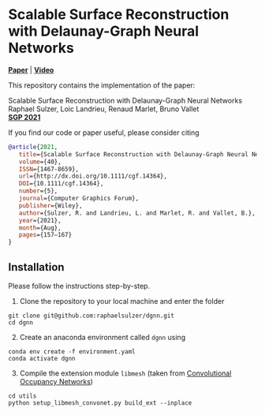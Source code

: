# Scalable Surface Reconstruction with Delaunay-Graph Neural Networks
[**Paper**](https://arxiv.org/pdf/2107.06130.pdf) | [**Video**](https://youtu.be/KIrCDGhS10o) <br>

This repository contains the implementation of the paper:

Scalable Surface Reconstruction with Delaunay-Graph Neural Networks<br />
Raphael Sulzer, Loic Landrieu, Renaud Marlet, Bruno Vallet<br />
[**SGP 2021**](https://sgp2021.github.io/program/)  

If you find our code or paper useful, please consider citing
```bibtex
@article{2021,
   title={Scalable Surface Reconstruction with Delaunay‐Graph Neural Networks},
   volume={40},
   ISSN={1467-8659},
   url={http://dx.doi.org/10.1111/cgf.14364},
   DOI={10.1111/cgf.14364},
   number={5},
   journal={Computer Graphics Forum},
   publisher={Wiley},
   author={Sulzer, R. and Landrieu, L. and Marlet, R. and Vallet, B.},
   year={2021},
   month={Aug},
   pages={157–167}
}
```


## Installation

Please follow the instructions step-by-step.

1. Clone the repository to your local machine and enter the folder
```
git clone git@github.com:raphaelsulzer/dgnn.git
cd dgnn
```

2. Create an anaconda environment called `dgnn` using
```
conda env create -f environment.yaml
conda activate dgnn
```

3. Compile the extension module `libmesh` (taken from [Convolutional Occupancy Networks](https://github.com/autonomousvision/convolutional_occupancy_networks))
```
cd utils
python setup_libmesh_convonet.py build_ext --inplace
```

[comment]: <> (## Demo)

[comment]: <> (First, run the script to get the demo data:)

[comment]: <> (```)

[comment]: <> (bash scripts/download_demo_data.sh)

[comment]: <> (```)

[comment]: <> (### Reconstruct Large-Scale Matterport3D Scene)

[comment]: <> (You can now quickly test our code on the real-world scene shown in the teaser. To this end, simply run:)

[comment]: <> (```)

[comment]: <> (python generate.py configs/pointcloud_crop/demo_matterport.yaml)

[comment]: <> (```)

[comment]: <> (This script should create a folder `out/demo_matterport/generation` where the output meshes and input point cloud are stored.)

[comment]: <> (**Note**: This experiment corresponds to our **fully convolutional model**, which we train only on the small crops from our synthetic room dataset. This model can be directly applied to large-scale real-world scenes with real units and generate meshes in a sliding-window manner, as shown in the [teaser]&#40;media/teaser_matterport.gif&#41;. More details can be found in section 6 of our [supplementary material]&#40;http://www.cvlibs.net/publications/Peng2020ECCV_supplementary.pdf&#41;. For training, you can use the script `pointcloud_crop/room_grid64.yaml`.)


[comment]: <> (### Reconstruct Synthetic Indoor Scene)

[comment]: <> (<div style="text-align: center">)

[comment]: <> (<img src="media/demo_syn_room.gif" width="600"/>)

[comment]: <> (</div>)

[comment]: <> (You can also test on our synthetic room dataset by running: )

[comment]: <> (```)

[comment]: <> (python generate.py configs/pointcloud/demo_syn_room.yaml)

[comment]: <> (```)

[comment]: <> (## Dataset)

[comment]: <> (To evaluate a pretrained model or train a new model from scratch, you have to obtain the respective dataset.)

[comment]: <> (In this paper, we consider 4 different datasets:)

[comment]: <> (### ShapeNet)

[comment]: <> (You can download the dataset &#40;73.4 GB&#41; by running the [script]&#40;https://github.com/autonomousvision/occupancy_networks#preprocessed-data&#41; from Occupancy Networks. After, you should have the dataset in `data/ShapeNet` folder.)

[comment]: <> (### Synthetic Indoor Scene Dataset)

[comment]: <> (For scene-level reconstruction, we create a synthetic dataset of 5000)

[comment]: <> (scenes with multiple objects from ShapeNet &#40;chair, sofa, lamp, cabinet, table&#41;. There are also ground planes and randomly sampled walls.)

[comment]: <> (You can download our preprocessed data &#40;144 GB&#41; using)

[comment]: <> (```)

[comment]: <> (bash scripts/download_data.sh)

[comment]: <> (```)

[comment]: <> (This script should download and unpack the data automatically into the `data/synthetic_room_dataset` folder.  )

[comment]: <> (**Note**: We also provide **point-wise semantic labels** in the dataset, which might be useful.)


[comment]: <> (Alternatively, you can also preprocess the dataset yourself.)

[comment]: <> (To this end, you can:)

[comment]: <> (* download the ShapeNet dataset as described above.)

[comment]: <> (* check `scripts/dataset_synthetic_room/build_dataset.py`, modify the path and run the code.)

[comment]: <> (### Matterport3D)

[comment]: <> (Download Matterport3D dataset from [the official website]&#40;https://niessner.github.io/Matterport/&#41;. And then, use `scripts/dataset_matterport/build_dataset.py` to preprocess one of your favorite scenes. Put the processed data into `data/Matterport3D_processed` folder.)

[comment]: <> (### ScanNet)

[comment]: <> (Download ScanNet v2 data from the [official ScanNet website]&#40;https://github.com/ScanNet/ScanNet&#41;.)

[comment]: <> (Then, you can preprocess data with:)

[comment]: <> (`scripts/dataset_scannet/build_dataset.py` and put into `data/ScanNet` folder.  )

[comment]: <> (**Note**: Currently, the preprocess script normalizes ScanNet data to a unit cube for the comparison shown in the paper, but you can easily adapt the code to produce data with real-world metric. You can then use our fully convolutional model to run evaluation in a sliding-window manner.)

[comment]: <> (## Usage)

[comment]: <> (When you have installed all binary dependencies and obtained the preprocessed data, you are ready to run our pre-trained models and train new models from scratch.)

[comment]: <> (### Mesh Generation)

[comment]: <> (To generate meshes using a trained model, use)

[comment]: <> (```)

[comment]: <> (python generate.py CONFIG.yaml)

[comment]: <> (```)

[comment]: <> (where you replace `CONFIG.yaml` with the correct config file.)

[comment]: <> (**Use a pre-trained model**  )

[comment]: <> (The easiest way is to use a pre-trained model. You can do this by using one of the config files under the `pretrained` folders.)

[comment]: <> (For example, for 3D reconstruction from noisy point cloud with our 3-plane model on the synthetic room dataset, you can simply run:)

[comment]: <> (```)

[comment]: <> (python generate.py configs/pointcloud/pretrained/room_3plane.yaml)

[comment]: <> (```)

[comment]: <> (The script will automatically download the pretrained model and run the generation. You can find the outputs in the `out/.../generation_pretrained` folders)

[comment]: <> (Note that the config files are only for generation, not for training new models: when these configs are used for training, the model will be trained from scratch, but during inference our code will still use the pretrained model.)


[comment]: <> (We provide the following pretrained models:)

[comment]: <> (```)

[comment]: <> (pointcloud/shapenet_1plane.pt)

[comment]: <> (pointcloud/shapenet_3plane.pt)

[comment]: <> (pointcloud/shapenet_grid32.pt)

[comment]: <> (pointcloud/shapenet_3plane_partial.pt)

[comment]: <> (pointcloud/shapenet_pointconv.pt)

[comment]: <> (pointcloud/room_1plane.pt)

[comment]: <> (pointcloud/room_3plane.pt)

[comment]: <> (pointcloud/room_grid32.pt)

[comment]: <> (pointcloud/room_grid64.pt)

[comment]: <> (pointcloud/room_combine.pt)

[comment]: <> (pointcloud/room_pointconv.pt)

[comment]: <> (pointcloud_crop/room_grid64.pt)

[comment]: <> (voxel/voxel_shapenet_1plane.pt)

[comment]: <> (voxel/voxel_shapenet_3plane.pt)

[comment]: <> (voxel/voxel_shapenet_grid32.pt)

[comment]: <> (```)

[comment]: <> (### Evaluation)

[comment]: <> (For evaluation of the models, we provide the script `eval_meshes.py`. You can run it using:)

[comment]: <> (```)

[comment]: <> (python eval_meshes.py CONFIG.yaml)

[comment]: <> (```)

[comment]: <> (The script takes the meshes generated in the previous step and evaluates them using a standardized protocol. The output will be written to `.pkl/.csv` files in the corresponding generation folder which can be processed using [pandas]&#40;https://pandas.pydata.org/&#41;.)

[comment]: <> (### Training)

[comment]: <> (Finally, to train a new network from scratch, run:)

[comment]: <> (```)

[comment]: <> (python train.py CONFIG.yaml)

[comment]: <> (```)

[comment]: <> (For available training options, please take a look at `configs/default.yaml`.)

[comment]: <> (## Further Information)

[comment]: <> (Please also check out the following concurrent works that either tackle similar problems or share similar ideas:)

[comment]: <> (- [[CVPR 2020] Jiang et al. - Local Implicit Grid Representations for 3D Scenes]&#40;https://arxiv.org/abs/2003.08981&#41;)

[comment]: <> (- [[CVPR 2020] Chibane et al. Implicit Functions in Feature Space for 3D Shape Reconstruction and Completion]&#40;https://arxiv.org/abs/2003.01456&#41;)

[comment]: <> (- [[ECCV 2020] Chabra et al. - Deep Local Shapes: Learning Local SDF Priors for Detailed 3D Reconstruction]&#40;https://arxiv.org/abs/2003.10983&#41;)
